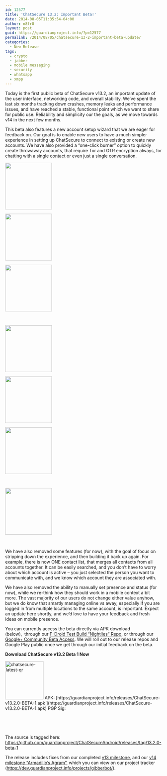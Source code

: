 ```yaml
---
id: 12577
title: 'ChatSecure 13.2: Important Beta!'
date: 2014-08-05T11:35:54-04:00
author: n8fr8
layout: post
guid: https://guardianproject.info/?p=12577
permalink: /2014/08/05/chatsecure-13-2-important-beta-update/
categories:
  - New Release
tags:
  - crypto
  - jabber
  - mobile messaging
  - security
  - whatsapp
  - xmpp
---
```

Today is the first public beta of ChatSecure v13.2, an important update of the user interface, networking code, and overall stability. We’ve spent the last six months tracking down crashes, memory leaks and performance issues, and have reached a stable, functional point which we want to share for public use. Reliability and simplicity our the goals, as we move towards v14 in the next few months.

This beta also features a new account setup wizard that we are eager for feedback on. Our goal is to enable new users to have a much simpler experience in setting up ChatSecure to connect to existing or create new accounts. We have also provided a “one-click burner” option to quickly create throwaway accounts, that require Tor and OTR encryption always, for chatting with a single contact or even just a single conversation.

<div id='gallery-10' class='gallery galleryid-12577 gallery-columns-3 gallery-size-thumbnail'>
  <dl class='gallery-item'>
    <dt class='gallery-icon portrait'>
      <a href='http://guardianproject.info/wp-content/uploads/2014/08/device-2014-08-05-122247.png'><img width="150" height="150" src="http://guardianproject.info/wp-content/uploads/2014/08/device-2014-08-05-122247-150x150.png" class="attachment-thumbnail size-thumbnail" alt="" /></a>
    </dt>
  </dl>
  
  <dl class='gallery-item'>
    <dt class='gallery-icon portrait'>
      <a href='http://guardianproject.info/wp-content/uploads/2014/08/device-2014-08-05-122226.png'><img width="150" height="150" src="http://guardianproject.info/wp-content/uploads/2014/08/device-2014-08-05-122226-150x150.png" class="attachment-thumbnail size-thumbnail" alt="" /></a>
    </dt>
  </dl>
  
  <dl class='gallery-item'>
    <dt class='gallery-icon portrait'>
      <a href='http://guardianproject.info/wp-content/uploads/2014/08/device-2014-08-05-122048.png'><img width="150" height="150" src="http://guardianproject.info/wp-content/uploads/2014/08/device-2014-08-05-122048-150x150.png" class="attachment-thumbnail size-thumbnail" alt="" /></a>
    </dt>
  </dl>
  
  <br style="clear: both" />
  
  <dl class='gallery-item'>
    <dt class='gallery-icon portrait'>
      <a href='http://guardianproject.info/wp-content/uploads/2014/08/device-2014-08-05-122039.png'><img width="150" height="150" src="http://guardianproject.info/wp-content/uploads/2014/08/device-2014-08-05-122039-150x150.png" class="attachment-thumbnail size-thumbnail" alt="" /></a>
    </dt>
  </dl>
  
  <dl class='gallery-item'>
    <dt class='gallery-icon portrait'>
      <a href='http://guardianproject.info/wp-content/uploads/2014/08/device-2014-08-05-121908.png'><img width="150" height="150" src="http://guardianproject.info/wp-content/uploads/2014/08/device-2014-08-05-121908-150x150.png" class="attachment-thumbnail size-thumbnail" alt="" /></a>
    </dt>
  </dl>
  
  <dl class='gallery-item'>
    <dt class='gallery-icon portrait'>
      <a href='http://guardianproject.info/wp-content/uploads/2014/08/sidebar.png'><img width="150" height="150" src="http://guardianproject.info/wp-content/uploads/2014/08/sidebar-150x150.png" class="attachment-thumbnail size-thumbnail" alt="" /></a>
    </dt>
  </dl>
  
  <br style="clear: both" />
  
  <dl class='gallery-item'>
    <dt class='gallery-icon portrait'>
      <a href='http://guardianproject.info/wp-content/uploads/2014/08/device-2014-08-05-121532.png'><img width="150" height="150" src="http://guardianproject.info/wp-content/uploads/2014/08/device-2014-08-05-121532-150x150.png" class="attachment-thumbnail size-thumbnail" alt="" /></a>
    </dt>
  </dl>
  
  <br style='clear: both' />
</div>

We have also removed some features (for now), with the goal of focus on stripping down the experience, and then building it back up again. For example, there is now ONE contact list, that merges all contacts from all accounts together. It can be easily searched, and you don’t have to worry about which account is active – you just selected the person you want to communicate with, and we know which account they are associated with.

We have also removed the ability to manually set presence and status (for now), while we re-think how they should work in a mobile context a bit more. The vast majority of our users do not change either value anyhow, but we do know that smartly managing online vs away, especially if you are logged in from multiple locations to the same account, is important. Expect an update here shortly, and we’d love to have your feedback and fresh ideas on mobile presence.

You can currently access the beta directly via APK download (below),  through our [F-Droid Test Build “Nightlies” Repo](https://guardianproject.info/2014/06/06/automatic-private-distribution-of-our-test-builds/), or through our [Google+ Community Beta Access](https://plus.google.com/communities/108480576214602821006). We will roll out to our release repos and Google Play public once we get through our initial feedback on the beta.

**Download ChatSecure v13.2 Beta 1 Now**

<img class="alignleft size-full wp-image-12579" src="https://guardianproject.info/wp-content/uploads/2014/08/chatsecure-latest-qr.png" alt="chatsecure-latest-qr" width="123" height="123" srcset="https://guardianproject.info/wp-content/uploads/2014/08/chatsecure-latest-qr.png 123w, https://guardianproject.info/wp-content/uploads/2014/08/chatsecure-latest-qr-100x100.png 100w" sizes="(max-width: 123px) 100vw, 123px" />  
APK: [https://guardianproject.info/releases/ChatSecure-v13.2.0-BETA-1.apk  
](https://guardianproject.info/releases/ChatSecure-v13.2.0-BETA-1.apk)  
PGP Sig: <https://guardianproject.info/releases/ChatSecure-v13.2.0-alpha-10.apk.asc>

 

 

The source is tagged here: <https://github.com/guardianproject/ChatSecureAndroid/releases/tag/13.2.0-beta-1>

The release includes fixes from our completed [v13 milestone](https://dev.guardianproject.info/projects/gibberbot/issues?utf8=%E2%9C%93&set_filter=1&f%5B%5D=fixed_version_id&op%5Bfixed_version_id%5D=%3D&v%5Bfixed_version_id%5D%5B%5D=102&f%5B%5D=&c%5B%5D=tracker&c%5B%5D=status&c%5B%5D=priority&c%5B%5D=subject&c%5B%5D=assigned_to&c%5B%5D=updated_on&c%5B%5D=due_date&group_by=), and our [v14 milestone “Armadillo’s Agram”](https://dev.guardianproject.info/versions/121), which you can view on our project tracker (<https://dev.guardianproject.info/projects/gibberbot/>).

 

 
